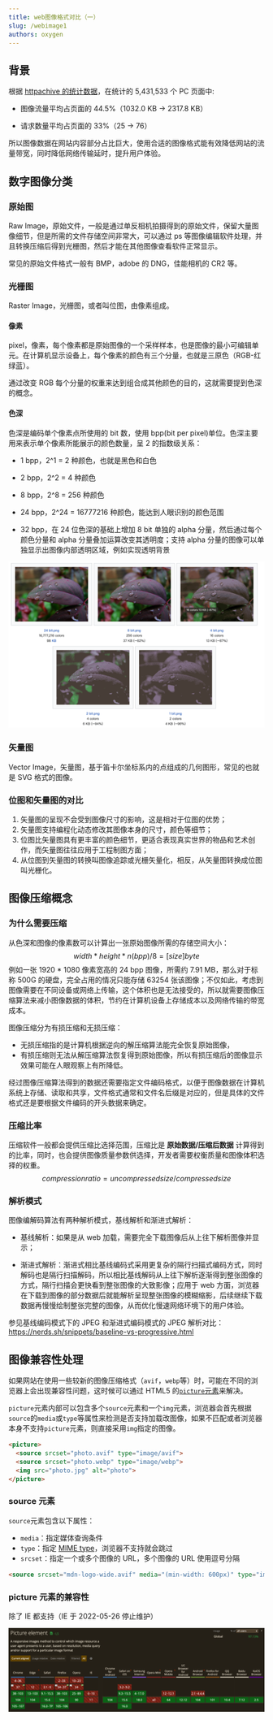 ```yaml
---
title: web图像格式对比（一）
slug: /webimage1
authors: oxygen
---
```


## 背景

根据 [httpachive 的统计数据](https://httparchive.org/reports/page-weight#reqImg)，在统计的 5,431,533 个 PC 页面中:

- 图像流量平均占页面的 44.5%（1032.0 KB -> 2317.8 KB）

- 请求数量平均占页面的 33%（25 -> 76）

所以图像数据在网站内容部分占比巨大，使用合适的图像格式能有效降低网站的流量带宽，同时降低网络传输延时，提升用户体验。

<!--truncate-->

## 数字图像分类

### 原始图

Raw Image，原始文件，一般是通过单反相机拍摄得到的原始文件，保留大量图像细节，但是所需的文件存储空间非常大，可以通过 ps 等图像编辑软件处理，并且转换压缩后得到光栅图，然后才能在其他图像查看软件正常显示。

常见的原始文件格式一般有 BMP，adobe 的 DNG，佳能相机的 CR2 等。

### 光栅图

Raster Image，光栅图，或者叫位图，由像素组成。

#### 像素

pixel，像素，每个像素都是原始图像的一个采样样本，也是图像的最小可编辑单元。在计算机显示设备上，每个像素的颜色有三个分量，也就是三原色（RGB-红绿蓝）。

通过改变 RGB 每个分量的权重来达到组合成其他颜色的目的，这就需要提到色深的概念。

#### 色深

色深是编码单个像素点所使用的 bit 数，使用 bpp(bit per pixel)单位。色深主要用来表示单个像素所能展示的颜色数量，呈 2 的指数级关系：

- 1 bpp，2^1 = 2 种颜色，也就是黑色和白色

- 2 bpp，2^2 = 4 种颜色

- 8 bpp，2^8 = 256 种颜色

- 24 bpp，2^24 = 16777216 种颜色，能达到人眼识别的颜色范围

- 32 bpp，在 24 位色深的基础上增加 8 bit 单独的 alpha 分量，然后通过每个颜色分量和  alpha 分量叠加运算改变其透明度；支持 alpha 分量的图像可以单独显示出图像内部透明区域，例如实现透明背景

![image-20220830163435801](../public/images/image-20220830163435801.png)

### 矢量图

Vector Image，矢量图，基于笛卡尔坐标系内的点组成的几何图形，常见的也就是 SVG 格式的图像。

### 位图和矢量图的对比

1. 矢量图的呈现不会受到图像尺寸的影响，这是相对于位图的优势；
2. 矢量图支持编程化动态修改其图像本身的尺寸，颜色等细节；
3. 位图比矢量图具有更丰富的颜色细节，更适合表现真实世界的物品和艺术创作，而矢量图往往应用于工程制图方面；
4. 从位图到矢量图的转换叫图像追踪或光栅矢量化，相反，从矢量图转换成位图叫光栅化。

## 图像压缩概念

### 为什么需要压缩

从色深和图像的像素数可以计算出一张原始图像所需的存储空间大小：
$$
width * height * n (bpp) / 8 = [size] byte
$$
例如一张 1920 * 1080 像素宽高的 24 bpp 图像，所需约 7.91 MB，那么对于标称 500G 的硬盘，完全占用的情况只能存储 63254 张该图像；不仅如此，考虑到图像需要在不同设备或网络上传输，这个体积也是无法接受的，所以就需要图像压缩算法来减小图像数据的体积，节约在计算机设备上存储成本以及网络传输的带宽成本。

图像压缩分为有损压缩和无损压缩：

- 无损压缩指的是计算机根据逆向的解压缩算法能完全恢复原始图像，
- 有损压缩则无法从解压缩算法恢复得到原始图像，所以有损压缩后的图像显示效果可能在人眼观察上有所降低。

经过图像压缩算法得到的数据还需要指定文件编码格式，以便于图像数据在计算机系统上存储、读取和共享，文件格式通常和文件名后缀是对应的，但是具体的文件格式还是要根据文件编码的开头数据来确定。

### 压缩比率

压缩软件一般都会提供压缩比选择范围，压缩比是 **原始数据/压缩后数据** 计算得到的比率，同时，也会提供图像质量参数供选择，开发者需要权衡质量和图像体积选择的权重。
$$
compression ratio = uncompressed size / compressed size
$$

### 解析模式

图像编解码算法有两种解析模式，基线解析和渐进式解析：

- 基线解析：如果是从 web 加载，需要完全下载图像后从上往下解析图像并显示；

- 渐进式解析：渐进式相比基线编码式采用更复杂的隔行扫描式编码方式，同时解码也是隔行扫描解码，所以相比基线解码从上往下解析逐渐得到整张图像的方式，隔行扫描会更快看到整张图像的大致影像；应用于 web 方面，浏览器在下载到图像的部分数据后就能解析呈现整张图像的模糊缩影，后续继续下载数据再慢慢绘制整张完整的图像，从而优化慢速网络环境下的用户体验。

参见基线编码模式下的 JPEG 和渐进式编码模式的 JPEG 解析对比：https://nerds.sh/snippets/baseline-vs-progressive.html

## 图像兼容性处理

如果网站在使用一些较新的图像压缩格式（`avif`，`webp`等）时，可能在不同的浏览器上会出现兼容性问题，这时候可以通过 HTML5 的[`picture`元素](https://developer.mozilla.org/en-US/docs/Web/HTML/Element/picture)来解决。

`picture`元素内部可以包含多个`source`元素和一个`img`元素，浏览器会首先根据`source`的`media`或`type`等属性来检测是否支持加载改图像，如果不匹配或者浏览器本身不支持`picture`元素，则直接采用`img`指定的图像。

```html
<picture>
  <source srcset="photo.avif" type="image/avif">
  <source srcset="photo.webp" type="image/webp">
  <img src="photo.jpg" alt="photo">
</picture>
```

### source 元素

`source`元素包含以下属性：

- `media`：指定媒体查询条件
- `type`：指定 [MIME type](https://developer.mozilla.org/en-US/docs/Web/HTTP/Basics_of_HTTP/MIME_types)，浏览器不支持就会跳过
- `srcset`：指定一个或多个图像的 URL，多个图像的 URL 使用逗号分隔

```html
<source srcset="mdn-logo-wide.avif" media="(min-width: 600px)" type="image/avif">
```

### picture 元素的兼容性

除了 IE 都支持（IE 于 2022-05-26 停止维护）

![image-20220830175646253](../public/images/image-20220830175646253.png)